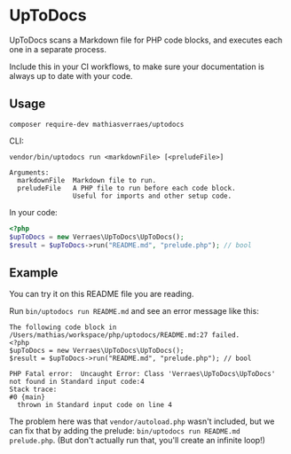 # UpToDocs

UpToDocs scans a Markdown file for PHP code blocks, and executes each one in a separate process.

Include this in your CI workflows, to make sure your documentation is always up to date with your code.


## Usage

```
composer require-dev mathiasverraes/uptodocs
```

CLI:

```
vendor/bin/uptodocs run <markdownFile> [<preludeFile>]

Arguments:
  markdownFile  Markdown file to run.
  preludeFile   A PHP file to run before each code block. 
                Useful for imports and other setup code.
```

In your code: 

```php
<?php
$upToDocs = new Verraes\UpToDocs\UpToDocs();
$result = $upToDocs->run("README.md", "prelude.php"); // bool
```

## Example

You can try it on this README file you are reading. 

Run `bin/uptodocs run README.md` and see an error message like this: 

```
The following code block in /Users/mathias/workspace/php/uptodocs/README.md:27 failed.
<?php
$upToDocs = new Verraes\UpToDocs\UpToDocs();
$result = $upToDocs->run("README.md", "prelude.php"); // bool

PHP Fatal error:  Uncaught Error: Class 'Verraes\UpToDocs\UpToDocs' not found in Standard input code:4
Stack trace:
#0 {main}
  thrown in Standard input code on line 4
```

The problem here was that `vendor/autoload.php` wasn't included, but we can fix that by adding the prelude: `bin/uptodocs run README.md prelude.php`. (But don't actually run that, you'll create an infinite loop!)

